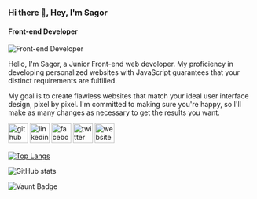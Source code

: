 ### Hi there 👋, Hey, I'm Sagor
#### Front-end Developer
![Front-end Developer](https://media.licdn.com/dms/image/D5616AQFbRu6XDQ04GA/profile-displaybackgroundimage-shrink_350_1400/0/1714658806695?e=1725494400&v=beta&t=p8yuesd3z46DUexFWhh41Vq2R0sz7OV-mcLpJJ_B9GY)

Hello, I'm Sagor, a Junior Front-end web devoloper. My proficiency in developing personalized websites with JavaScript guarantees that your distinct requirements are fulfilled.

My goal is to create flawless websites that match your ideal user interface design, pixel by pixel. I'm committed to making sure you're happy, so I'll make as many changes as necessary to get the results you want.



[<img src='https://cdn.jsdelivr.net/npm/simple-icons@3.0.1/icons/github.svg' alt='github' height='40'>](https://github.com/https://github.com/saagor16)  [<img src='https://cdn.jsdelivr.net/npm/simple-icons@3.0.1/icons/linkedin.svg' alt='linkedin' height='40'>](https://www.linkedin.com/in/https://www.linkedin.com/in/saagor//)  [<img src='https://cdn.jsdelivr.net/npm/simple-icons@3.0.1/icons/facebook.svg' alt='facebook' height='40'>](https://www.facebook.com/https://www.facebook.com/profile.php?id=61551216816741)  [<img src='https://cdn.jsdelivr.net/npm/simple-icons@3.0.1/icons/twitter.svg' alt='twitter' height='40'>](https://twitter.com/https://x.com/16Saagor)  [<img src='https://cdn.jsdelivr.net/npm/simple-icons@3.0.1/icons/icloud.svg' alt='website' height='40'>](sagor-portfolio-two.vercel.app)  

[![Top Langs](https://github-readme-stats.vercel.app/api/top-langs/?username=https://github.com/saagor16)](https://github.com/anuraghazra/github-readme-stats)

![GitHub stats](https://github-readme-stats.vercel.app/api?username=https://github.com/saagor16&show_icons=true)  

![Vaunt Badge](https://api.vaunt.dev/v1/github/entities/https://github.com/saagor16/contributions?format=svg&private=false)  

